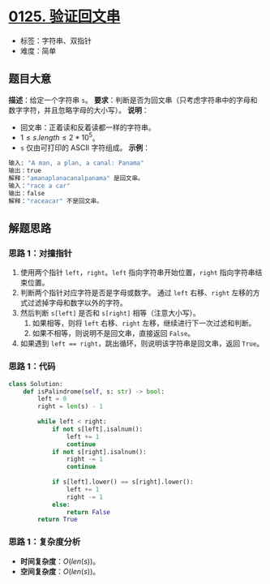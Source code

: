 # [0125. 验证回文串](https://leetcode.cn/problems/valid-palindrome/)
- 标签：字符串、双指针
- 难度：简单
## 题目大意
**描述**：给定一个字符串 `s`。
**要求**：判断是否为回文串（只考虑字符串中的字母和数字字符，并且忽略字母的大小写）。
**说明**：
- 回文串：正着读和反着读都一样的字符串。
- $1 \le s.length \le 2 * 10^5$。
- `s` 仅由可打印的 ASCII 字符组成。
**示例**：
```python
输入: "A man, a plan, a canal: Panama"
输出：true
解释："amanaplanacanalpanama" 是回文串。
输入："race a car"
输出：false
解释："raceacar" 不是回文串。
```
## 解题思路
### 思路 1：对撞指针
1. 使用两个指针 `left`，`right`。`left` 指向字符串开始位置，`right` 指向字符串结束位置。
2. 判断两个指针对应字符是否是字母或数字。 通过 `left` 右移、`right` 左移的方式过滤掉字母和数字以外的字符。
3. 然后判断 `s[left]` 是否和 `s[right]` 相等（注意大小写）。
   1. 如果相等，则将 `left` 右移、`right` 左移，继续进行下一次过滤和判断。
   2. 如果不相等，则说明不是回文串，直接返回 `False`。
4. 如果遇到 `left == right`，跳出循环，则说明该字符串是回文串，返回 `True`。
### 思路 1：代码
```python
class Solution:
    def isPalindrome(self, s: str) -> bool:
        left = 0
        right = len(s) - 1
        
        while left < right:
            if not s[left].isalnum():
                left += 1
                continue
            if not s[right].isalnum():
                right -= 1
                continue
            
            if s[left].lower() == s[right].lower():
                left += 1
                right -= 1
            else:
                return False
        return True
```
### 思路 1：复杂度分析
- **时间复杂度**：$O(len(s))$。
- **空间复杂度**：$O(len(s))$。
